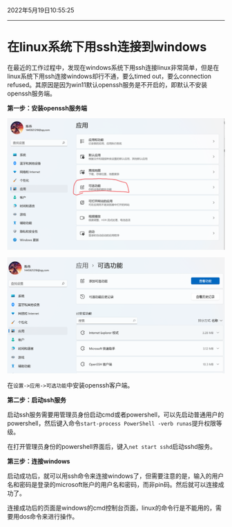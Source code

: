 2022年5月19日10:55:25

---



# 在linux系统下用ssh连接到windows

在最近的工作过程中，发现在windows系统下用ssh连接linux非常简单，但是在linux系统下用ssh连接windows却行不通，要么timed out，要么connection refused。其原因是因为win11默认openssh服务是不开启的，即默认不安装openssh服务端。

**第一步：安装openssh服务端**

![image-20220519110020149](https://raw.githubusercontent.com/chen-ustc/clouding/master/image-20220519110020149.png)

![image-20220519110050282](https://raw.githubusercontent.com/chen-ustc/clouding/master/image-20220519110050282.png)

在`设置->应用->可选功能`中安装openssh客户端。

**第二步：启动ssh服务**

启动ssh服务需要用管理员身份启动cmd或者powershell，可以先启动普通用户的powershell，然后键入命令`start-process PowerShell -verb runas`提升权限等级。

在打开管理员身份的powershell界面后，键入`net start sshd`启动sshd服务。

**第三步：连接windows**

启动成功后，就可以用ssh命令来连接windows了，但需要注意的是，输入的用户名和密码是登录的microsoft账户的用户名和密码，而非pin码。然后就可以连接成功了。

连接成功后的页面是windows的cmd控制台页面，linux的命令行是不能用的，需要用dos命令来进行操作。